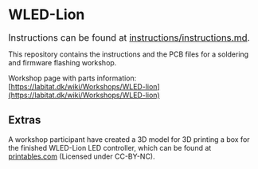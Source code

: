 # WLED-Lion

<span style=font-size:large>Instructions can be found at [instructions/instructions.md](instructions/instructions.md).</span>

This repository contains the instructions and the PCB files for a soldering and firmware flashing workshop.

Workshop page with parts information: [https://labitat.dk/wiki/Workshops/WLED-lion](https://labitat.dk/wiki/Workshops/WLED-lion)


## Extras
A workshop participant have created a 3D model for 3D printing a box for the finished WLED-Lion LED controller, which can be found at [printables.com](https://www.printables.com/model/343865-wled-lion-box) (Licensed under CC-BY-NC).